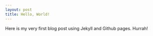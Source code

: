 ```yaml
---
layout: post
title: Hello, World!
---
```


Here is my very first blog post using Jekyll and Github pages. Hurrah!
